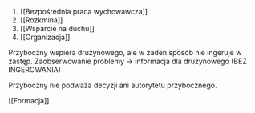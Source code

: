 1. [[Bezpośrednia praca wychowawcza]]
2. [[Rozkmina]]
3. [[Wsparcie na duchu]]
4. [[Organizacja]]


Przyboczny wspiera drużynowego, ale w żaden sposób nie ingeruje w zastęp.
Zaobserwowanie problemy -> informacja dla drużynowego \(BEZ INGEROWANIA\)

Przyboczny nie podważa decyzji ani autorytetu przybocznego.

[[Formacja]]
